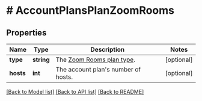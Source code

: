 # # AccountPlansPlanZoomRooms

## Properties

Name | Type | Description | Notes
------------ | ------------- | ------------- | -------------
**type** | **string** | The [Zoom Rooms plan type](https://marketplace.zoom.us/docs/api-reference/other-references/plans#zoom-room-plans). | [optional]
**hosts** | **int** | The account plan&#39;s number of hosts. | [optional]

[[Back to Model list]](../../README.md#models) [[Back to API list]](../../README.md#endpoints) [[Back to README]](../../README.md)
